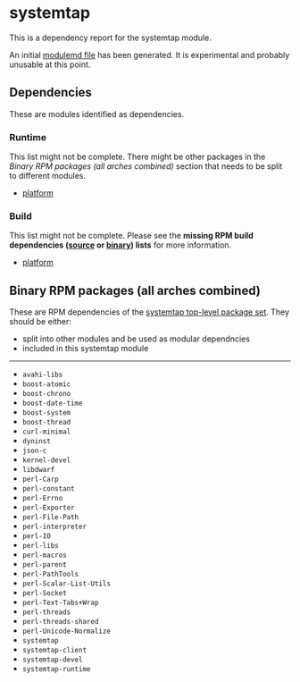 # systemtap
This is a dependency report for the systemtap module.

An initial [modulemd file](systemtap.yaml) has been generated. It is experimental and probably unusable at this point.
## Dependencies
These are modules identified as dependencies.
### Runtime
This list might not be complete. There might be other packages in the *Binary RPM packages (all arches combined)* section that needs to be split to different modules.
* [platform](../platform)
### Build
This list might not be complete.
Please see the **missing RPM build dependencies ([source](all/missing-buildtime-source-packages-short.txt) or [binary](all/missing-buildtime-binary-packages-short.txt)) lists** for more information.
* [platform](../platform)
## Binary RPM packages (all arches combined)
These are RPM dependencies of the [systemtap top-level package set](systemtap.csv). They should be either:
* split into other modules and be used as modular dependncies
* included in this systemtap module
------
* `avahi-libs`
* `boost-atomic`
* `boost-chrono`
* `boost-date-time`
* `boost-system`
* `boost-thread`
* `curl-minimal`
* `dyninst`
* `json-c`
* `kernel-devel`
* `libdwarf`
* `perl-Carp`
* `perl-constant`
* `perl-Errno`
* `perl-Exporter`
* `perl-File-Path`
* `perl-interpreter`
* `perl-IO`
* `perl-libs`
* `perl-macros`
* `perl-parent`
* `perl-PathTools`
* `perl-Scalar-List-Utils`
* `perl-Socket`
* `perl-Text-Tabs+Wrap`
* `perl-threads`
* `perl-threads-shared`
* `perl-Unicode-Normalize`
* `systemtap`
* `systemtap-client`
* `systemtap-devel`
* `systemtap-runtime`
